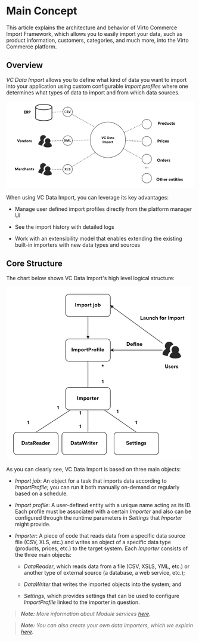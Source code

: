 # Main Concept
This article explains the architecture and behavior of Virto Commerce Import Framework, which allows you to easily import your data, such as product information, customers, categories, and much more, into the Virto Commerce platform.

## Overview
_VC Data Import_ allows you to define what kind of data you want to import into your application using custom configurable _Import profiles_ where one determines what types of data to import and from which data sources.

![Data types and sources for import](media/01-import-data-chart.png)

When using VC Data Import, you can leverage its key advantages:

-   Manage user defined import profiles directly from the platform manager UI
    
-   See the import history with detailed logs
    
-   Work with an extensibility model that enables extending the existing built-in importers with new data types and sources

## Core Structure
The chart below shows VC Data Import's high level logical structure:

![VC Data Import structure](media/02-vc-data-import-structure-chart.png)

As you can clearly see, VC Data Import is based on three main objects:

-   _Import job_: An object for a task that imports data according to _ImportProfile_; you can run it both manually on-demand or regularly based on a schedule.

-   _Import profile_: A user-defined entity with a unique name acting as its ID. Each profile must be associated with a certain _Importer_ and also can be configured through the runtime parameters in _Settings_ that _Importer_ might provide.
    
-   _Importer_: A piece of code that reads data from a specific data source file (CSV, XLS, etc.) and writes an object of a specific data type (products, prices, etc.) to the target system. Each _Importer_ consists of the three main objects:
    
    -   _DataReader_, which reads data from a file (CSV, XSLS, YML, etc.) or another type of external source (a database, a web service, etc.);
        
    -   _DataWriter_ that writes the imported objects into the system; and
        
    -   _Settings_, which provides settings that can be used to configure _ImportProfile_ linked to the importer in question.
        

> ***Note:*** *More information about Module services [here](02-additional-development-information.md).*

> ***Note:*** *You can also create your own data importers, which we explain [here](03-building-custom-importer.md).*
